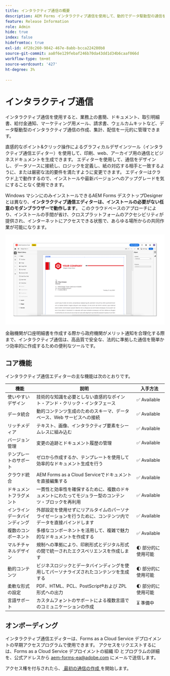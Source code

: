 ```yaml
---
title: インタラクティブ通信の概要
description: AEM Forms インタラクティブ通信を使用して、動的でデータ駆動型の通信を簡単に設計します
feature: Release Information
role: Admin
hide: true
index: false
hidefromtoc: true
exl-id: 4f28c260-9842-467e-8abb-bcca224280b8
source-git-commit: aa8f6e129febaf246b70da43dd1d34b6caaf066d
workflow-type: tm+mt
source-wordcount: '427'
ht-degree: 3%

---
```


# インタラクティブ通信

インタラクティブ通信を使用すると、業務上の書簡、ドキュメント、取引明細書、給付金通知、マーケティング用メール、請求書、ウェルカムキットなど、データ駆動型のインタラクティブ通信の作成、集計、配信を一元的に管理できます。

直感的なポイント&amp;クリック操作によるグラフィカルデザインツール（インタラクティブ通信エディター）を使用して、印刷、web、アーカイブ用の通信とビジネスドキュメントを生成できます。 エディターを使用して、通信をデザインし、データソースに接続し、ロジックを定義し、紙の対応する相手と一致するように、または厳密な法的要件を満たすように変更できます。 エディターはクラウド上で動作するので、インストールや最新バージョンへのアップグレードを気にすることなく使用できます。

Windows マシンにのみインストールできるAEM Forms デスクトップDesignerとは異なり、**インタラクティブ通信エディターは、インストールの必要がない任意のモダンブラウザーで動作します**。 このクラウドベースのアプローチにより、インストールの手間が省け、クロスプラットフォームのアクセシビリティが提供され、インターネットにアクセスできる状態で、あらゆる場所からの共同作業が可能になります。

![インタラクティブ通信エディター](/help/forms/assets/ic-editor.png)

金融機関が口座明細書を作成する際から政府機関がメリット通知を合理化する際まで、インタラクティブ通信は、高品質で安全な、法的に準拠した通信を簡単かつ効率的に作成するための便利なツールです。


## コア機能

インタラクティブ通信エディターの主な機能は次のとおりです。

| 機能 | 説明 | 入手方法 |
|------------|-------------|--------------|
| 使いやすいデザイン | 技術的な知識を必要としない直感的なポイント・アンド・クリック・インタフェース | ✅ Available |
| データ統合 | 動的コンテンツ生成のためのスキーマ、データベース、Web サービスへの接続 | ✅ Available |
| リッチメディア | テキスト、画像、インタラクティブ要素をシームレスに組み込む | ✅ Available |
| バージョン管理 | 変更の追跡とドキュメント履歴の管理 | ✅ Available |
| テンプレートのサポート | ゼロから作成するか、テンプレートを使用して効率的なドキュメント生成を行う | ✅ Available |
| クラウド統合 | AEM Forms as a Cloud Serviceでドキュメントを直接編集する | ✅ Available |
| ドキュメントフラグメント | 一貫性と効率性を確保するために、複数のドキュメントにわたってモジュラー型のコンテンツ・ブロックを再利用 | ✅ Available |
| インラインデータバインディング | 外部設定を使用せずにリアルタイムのパーソナライゼーションを行うために、コンテンツ内でデータを直接バインドします | ✅ Available |
| 複数のコンポーネント | 多様なコンポーネントを活用して、複雑で魅力的なドキュメントを作成する | ✅ Available |
| マルチチャネルデザイン | 規制への準拠により、印刷形式とデジタル形式の間で統一されたエクスペリエンスを作成します | 🌓 部分的に使用可能 |
| 動的コンテンツ | ビジネスロジックとデータバインディングを使用してパーソナライズされたコンテンツを生成する | 🌓 部分的に使用可能 |
| 柔軟な形式の設定 | PDF、HTML、PCL、PostScript®️および ZPL 形式への出力 | 🌓 部分的に使用可能 |
| 言語サポート | カスタムフォントのサポートによる複数言語でのコミュニケーションの作成 | ⏳ 準備中 |

## オンボーディング

インタラクティブ通信エディターは、Forms as a Cloud Service デプロイメントの早期アクセスプログラムで使用できます。 アクセスをリクエストするには、Forms as a Cloud Service デプロイメントの組織 ID とプログラムの詳細を、公式アドレスから [aem-forms-ea@adobe.com](mailto:aem-forms-ea@adobe.com) にメールで送信します。

アクセス権を付与されたら、[ 最初の通信の作成 ](https://video.tv.adobe.com/v/3444094/) を開始します。

<!-- 

## Next

* Create your first correspondence
* Frequently asked issues


* Familiarize yourself with terminology and concepts
* Walkthrough of interactive communications editor
* Create a fragment
* Preview and test a correspondence

-->
